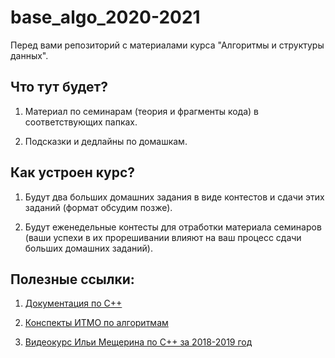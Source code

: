 # base_algo_2020-2021

Перед вами репозиторий с материалами курса "Алгоритмы и структуры данных".

## Что тут будет? 

1. Материал по семинарам (теория и фрагменты кода) в соответствующих папках.

2. Подсказки и дедлайны по домашкам.

## Как устроен курс?

1. Будут два больших домашних задания в виде контестов и сдачи этих заданий (формат обсудим позже).

2. Будут еженедельные контесты для отработки материала семинаров (ваши успехи в их прорешивании влияют на ваш процесс сдачи больших домашних заданий).

## Полезные ссылки:

1. [Документация по C++](https://en.cppreference.com/w/)

2. [Конспекты ИТМО по алгоритмам](http://neerc.ifmo.ru/wiki/index.php?title=Алгоритмы_и_структуры_данных)

3. [Видеокурс Ильи Мещерина по C++ за 2018-2019 год](https://www.youtube.com/playlist?list=PL4_hYwCyhAvY2dY_tnTv3-TJThzcloCvM)
